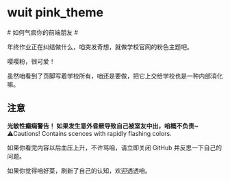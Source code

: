 # wuit pink_theme  
\# 如何气疯你的前端朋友 #

年终作业正在纠结做什么，咱突发奇想，就做学校官网的粉色主题吧。  
  
嘤嘤粉，很可爱！  
  
虽然咱看到了页脚写着学校所有，咱还是要做，把它上交给学校也是一种内部消化嘛。  



## 注意
**光敏性癫痫警告！ 如果发生意外昏厥导致自己被室友中出，咱概不负责~**  
⚠️Cautions! Contains scences with rapidly flashing colors.
  
如果你看完内容以后血压上升，不许骂咱，请立即关闭 GitHub 并反思一下自己的问题。  
  
如果你觉得咱好菜，刷新了自己的认知，欢迎透透咱。
